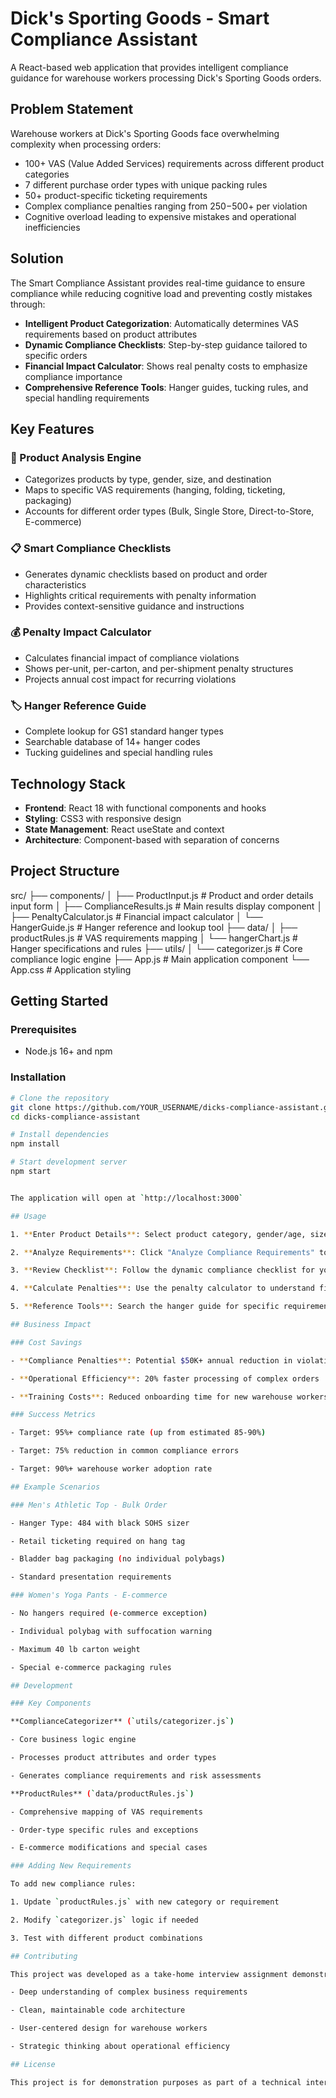 # Dick's Sporting Goods - Smart Compliance Assistant

A React-based web application that provides intelligent compliance guidance for warehouse workers processing Dick's Sporting Goods orders.

## Problem Statement

Warehouse workers at Dick's Sporting Goods face overwhelming complexity when processing orders:
- 100+ VAS (Value Added Services) requirements across different product categories
- 7 different purchase order types with unique packing rules
- 50+ product-specific ticketing requirements
- Complex compliance penalties ranging from $250-$500+ per violation
- Cognitive overload leading to expensive mistakes and operational inefficiencies

## Solution

The Smart Compliance Assistant provides real-time guidance to ensure compliance while reducing cognitive load and preventing costly mistakes through:

- **Intelligent Product Categorization**: Automatically determines VAS requirements based on product attributes
- **Dynamic Compliance Checklists**: Step-by-step guidance tailored to specific orders
- **Financial Impact Calculator**: Shows real penalty costs to emphasize compliance importance
- **Comprehensive Reference Tools**: Hanger guides, tucking rules, and special handling requirements

## Key Features

### 🎯 Product Analysis Engine
- Categorizes products by type, gender, size, and destination
- Maps to specific VAS requirements (hanging, folding, ticketing, packaging)
- Accounts for different order types (Bulk, Single Store, Direct-to-Store, E-commerce)

### 📋 Smart Compliance Checklists
- Generates dynamic checklists based on product and order characteristics
- Highlights critical requirements with penalty information
- Provides context-sensitive guidance and instructions

### 💰 Penalty Impact Calculator
- Calculates financial impact of compliance violations
- Shows per-unit, per-carton, and per-shipment penalty structures
- Projects annual cost impact for recurring violations

### 🏷️ Hanger Reference Guide
- Complete lookup for GS1 standard hanger types
- Searchable database of 14+ hanger codes
- Tucking guidelines and special handling rules

## Technology Stack

- **Frontend**: React 18 with functional components and hooks
- **Styling**: CSS3 with responsive design
- **State Management**: React useState and context
- **Architecture**: Component-based with separation of concerns

## Project Structure
src/
├── components/
│   ├── ProductInput.js          # Product and order details input form
│   ├── ComplianceResults.js     # Main results display component
│   ├── PenaltyCalculator.js     # Financial impact calculator
│   └── HangerGuide.js          # Hanger reference and lookup tool
├── data/
│   ├── productRules.js         # VAS requirements mapping
│   └── hangerChart.js          # Hanger specifications and rules
├── utils/
│   └── categorizer.js          # Core compliance logic engine
├── App.js                      # Main application component
└── App.css                     # Application styling

## Getting Started

### Prerequisites
- Node.js 16+ and npm

### Installation
```bash
# Clone the repository
git clone https://github.com/YOUR_USERNAME/dicks-compliance-assistant.git
cd dicks-compliance-assistant

# Install dependencies
npm install

# Start development server
npm start


The application will open at `http://localhost:3000`

## Usage

1. **Enter Product Details**: Select product category, gender/age, size, order type, and destination

2. **Analyze Requirements**: Click "Analyze Compliance Requirements" to generate guidance

3. **Review Checklist**: Follow the dynamic compliance checklist for your specific order

4. **Calculate Penalties**: Use the penalty calculator to understand financial impact of violations

5. **Reference Tools**: Search the hanger guide for specific requirements and rules

## Business Impact

### Cost Savings

- **Compliance Penalties**: Potential $50K+ annual reduction in violations

- **Operational Efficiency**: 20% faster processing of complex orders

- **Training Costs**: Reduced onboarding time for new warehouse workers

### Success Metrics

- Target: 95%+ compliance rate (up from estimated 85-90%)

- Target: 75% reduction in common compliance errors

- Target: 90%+ warehouse worker adoption rate

## Example Scenarios

### Men's Athletic Top - Bulk Order

- Hanger Type: 484 with black SOHS sizer

- Retail ticketing required on hang tag

- Bladder bag packaging (no individual polybags)

- Standard presentation requirements

### Women's Yoga Pants - E-commerce

- No hangers required (e-commerce exception)

- Individual polybag with suffocation warning

- Maximum 40 lb carton weight

- Special e-commerce packaging rules

## Development

### Key Components

**ComplianceCategorizer** (`utils/categorizer.js`)

- Core business logic engine

- Processes product attributes and order types

- Generates compliance requirements and risk assessments

**ProductRules** (`data/productRules.js`)

- Comprehensive mapping of VAS requirements

- Order-type specific rules and exceptions

- E-commerce modifications and special cases

### Adding New Requirements

To add new compliance rules:

1. Update `productRules.js` with new category or requirement

2. Modify `categorizer.js` logic if needed

3. Test with different product combinations

## Contributing

This project was developed as a take-home interview assignment demonstrating:

- Deep understanding of complex business requirements

- Clean, maintainable code architecture

- User-centered design for warehouse workers

- Strategic thinking about operational efficiency

## License

This project is for demonstration purposes as part of a technical interview process.